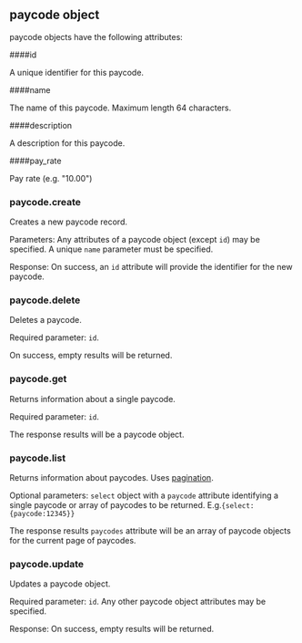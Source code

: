 ## paycode object

paycode objects have the following attributes:

####id

A unique identifier for this paycode.

####name

The name of this paycode. Maximum length 64 characters.

####description

A description for this paycode.

####pay_rate

Pay rate (e.g. "10.00")

### paycode.create

<script>tryit('paycode.create')</script> 

Creates a new paycode record.

Parameters: Any attributes of a paycode object (except `id`) may be specified. A unique `name` parameter must be specified.

Response: On success, an `id` attribute will provide the identifier for the new paycode.

### paycode.delete

<script>tryit('paycode.delete')</script> 

Deletes a paycode.

Required parameter: `id`.

On success, empty results will be returned.

### paycode.get

<script>tryit('paycode.get')</script> 

Returns information about a single paycode.

Required parameter: `id`.

The response results will be a paycode object.

### paycode.list

<script>tryit('paycode.list')</script> 

Returns information about paycodes. Uses [pagination](#pagination).

Optional parameters: `select` object with a `paycode` attribute identifying a single paycode or array of paycodes to be returned. E.g.`{select:{paycode:12345}}`

The response results `paycodes` attribute will be an array of paycode objects for the current page of paycodes.

### paycode.update

<script>tryit('paycode.update')</script> 

Updates a paycode object.

Required parameter: `id`. Any other paycode object attributes may be specified.

Response: On success, empty results will be returned.

